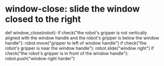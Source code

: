 # window-close: slide the window closed to the right
def window_close(robot):
    if check("the robot's gripper is not vertically aligned with the window handle and the robot's gripper is below the window handle"):
        robot.move("gripper to left of window handle")
    if check("the robot's gripper is near the window handle"):
        robot.slide("window right")
    if check("the robot's gripper is in front of the window handle"):
        robot.push("window right harder")